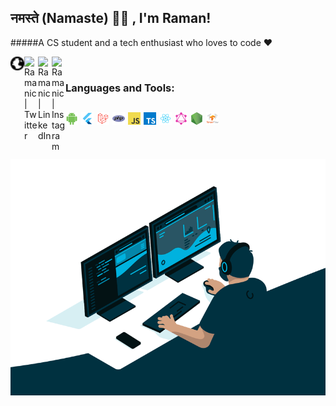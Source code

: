 

## नमस्ते (Namaste) 🙏🏻 , I'm Raman!
#####A CS student and a tech enthusiast who loves to code ❤️

[<img align="left" alt="Ramanic" width="22px" src="https://raw.githubusercontent.com/iconic/open-iconic/master/svg/globe.svg" />](https://ramanic.github.io)
[<img align="left" alt="Ramanic | Twitter" width="22px" src="https://cdn.jsdelivr.net/npm/simple-icons@v3/icons/twitter.svg" />](https://twitter.com/_ramanic)
[<img align="left" alt="Ramanic | LinkedIn" width="22px" src="https://cdn.jsdelivr.net/npm/simple-icons@v3/icons/linkedin.svg" />](https://www.linkedin.com/in/ramanic/)
[<img align="left" alt="Ramanic | Instagram" width="22px" src="https://cdn.jsdelivr.net/npm/simple-icons@v3/icons/instagram.svg" />](https://www.instagram.com/_ramanic/) 
<br/>
### Languages and Tools:
<code><img alt="Android" height="20" src="https://raw.githubusercontent.com/github/explore/80688e429a7d4ef2fca1e82350fe8e3517d3494d/topics/android/android.png"></code>
<code><img alt="Flutter" height="20" src="https://raw.githubusercontent.com/github/explore/80688e429a7d4ef2fca1e82350fe8e3517d3494d/topics/flutter/flutter.png"></code>
<code><img alt ="Laravel" height="20" src="https://raw.githubusercontent.com/github/explore/80688e429a7d4ef2fca1e82350fe8e3517d3494d/topics/laravel/laravel.png"></code>
<code><img alt="PHP" height="20" src="https://raw.githubusercontent.com/github/explore/80688e429a7d4ef2fca1e82350fe8e3517d3494d/topics/php/php.png"></code>
<code><img alt ="JavaScript" height="20" src="https://raw.githubusercontent.com/github/explore/80688e429a7d4ef2fca1e82350fe8e3517d3494d/topics/javascript/javascript.png"></code>
<code><img alt="TypeScript" height="20" src="https://raw.githubusercontent.com/github/explore/80688e429a7d4ef2fca1e82350fe8e3517d3494d/topics/typescript/typescript.png"></code>
<code><img alt="React JS" height="20" src="https://raw.githubusercontent.com/github/explore/80688e429a7d4ef2fca1e82350fe8e3517d3494d/topics/react/react.png"></code>
<code><img alt="Graphql" height="20" src="https://raw.githubusercontent.com/github/explore/5c058a388828bb5fde0bcafd4bc867b5bb3f26f3/topics/graphql/graphql.png"></code>
<code><img alt ="NodeJs" height="20" src="https://raw.githubusercontent.com/github/explore/80688e429a7d4ef2fca1e82350fe8e3517d3494d/topics/nodejs/nodejs.png"></code>
<code><img alt="Tensorflow" height="20" src="https://raw.githubusercontent.com/github/explore/80688e429a7d4ef2fca1e82350fe8e3517d3494d/topics/tensorflow/tensorflow.png"></code>
<br />
<br />
<br />
<img alt="Raman Lamichane" src="https://github.com/ramanic/ramanic/raw/master/code.gif">
<br />
---





